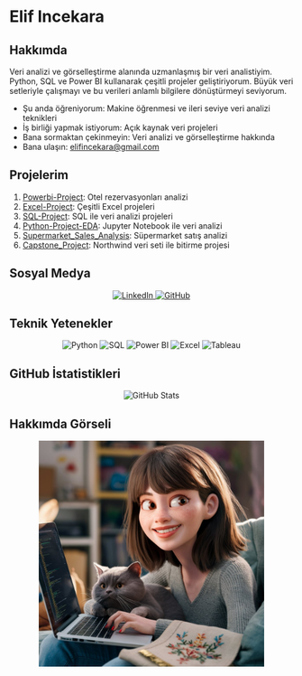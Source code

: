 # Elif Incekara

## Hakkımda
Veri analizi ve görselleştirme alanında uzmanlaşmış bir veri analistiyim. Python, SQL ve Power BI kullanarak çeşitli projeler geliştiriyorum. Büyük veri setleriyle çalışmayı ve bu verileri anlamlı bilgilere dönüştürmeyi seviyorum.

- Şu anda öğreniyorum: Makine öğrenmesi ve ileri seviye veri analizi teknikleri
- İş birliği yapmak istiyorum: Açık kaynak veri projeleri
- Bana sormaktan çekinmeyin: Veri analizi ve görselleştirme hakkında
- Bana ulaşın: elifincekara@gmail.com

## Projelerim
1. [Powerbi-Project](https://github.com/elifincekara/Powerbi-Project): Otel rezervasyonları analizi
2. [Excel-Project](https://github.com/elifincekara/Excel-Project): Çeşitli Excel projeleri
3. [SQL-Project](https://github.com/elifincekara/SQL-Project): SQL ile veri analizi projeleri
4. [Python-Project-EDA](https://github.com/elifincekara/Python-Project-EDA): Jupyter Notebook ile veri analizi
5. [Supermarket_Sales_Analysis](https://github.com/elifincekara/Supermarket_Sales_Analysis): Süpermarket satış analizi
6. [Capstone_Project](https://github.com/elifincekara/Capstone_Project): Northwind veri seti ile bitirme projesi

## Sosyal Medya
<div align="center">
  <a href="https://www.linkedin.com/in/elif-incekara/">
    <img src="https://github.com/elifincekara/elifincekara/blob/main/assets/linkedin-icon.png" alt="LinkedIn" width="50"/>
  </a>
  <a href="https://github.com/elifincekara">
    <img src="https://github.com/elifincekara/elifincekara/blob/main/assets/github-icon.png" alt="GitHub" width="50"/>
  </a>
</div>

## Teknik Yetenekler
<div align="center">
  <img src="https://github.com/elifincekara/elifincekara/blob/main/assets/python-icon.png" alt="Python" width="50"/>
  <img src="https://github.com/elifincekara/elifincekara/blob/main/assets/sql-icon.png" alt="SQL" width="50"/>
  <img src="https://github.com/elifincekara/elifincekara/blob/main/assets/power-bi-icon.png" alt="Power BI" width="50"/>
  <img src="https://github.com/elifincekara/elifincekara/blob/main/assets/excel-icon.png" alt="Excel" width="50"/>
  <img src="https://github.com/elifincekara/elifincekara/blob/main/assets/tableau-icon.png" alt="Tableau" width="50"/>
</div>

## GitHub İstatistikleri
<div align="center">
  <img src="https://github.com/elifincekara/elifincekara/blob/main/assets/github-stats-banner.png" alt="GitHub Stats" width="400"/>
</div>

## Hakkımda Görseli
<div align="center">
  <img src="https://github.com/elifincekara/elifincekara/blob/main/assets/ei.jpeg" alt="Profil Görseli" width="400"/>
</div>
